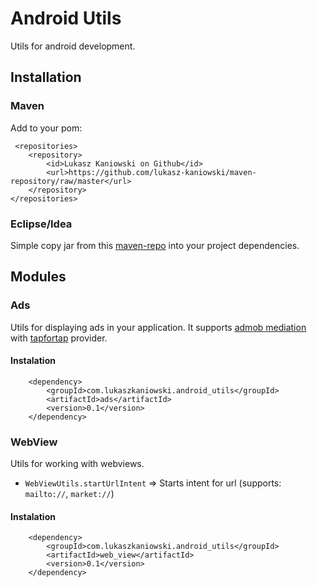 # Android Utils 
Utils for android development. 

## Installation
### Maven
Add to your pom:

	 <repositories>
        <repository>
            <id>Lukasz Kaniowski on Github</id>
            <url>https://github.com/lukasz-kaniowski/maven-repository/raw/master</url>
        </repository>
    </repositories>
### Eclipse/Idea
Simple copy jar from this [maven-repo][1] into your project dependencies.

## Modules
### Ads
Utils for displaying ads in your application. 
It supports [admob mediation][2] with [tapfortap][3] provider.

#### Instalation
        <dependency>
            <groupId>com.lukaszkaniowski.android_utils</groupId>
            <artifactId>ads</artifactId>
            <version>0.1</version>
        </dependency>


### WebView
Utils for working with webviews. 

* `WebViewUtils.startUrlIntent` => Starts intent for url (supports: `mailto://`, `market://`) 

#### Instalation
        <dependency>
            <groupId>com.lukaszkaniowski.android_utils</groupId>
            <artifactId>web_view</artifactId>
            <version>0.1</version>
        </dependency>


        
        
[1]: https://github.com/lukasz-kaniowski/maven-repository/tree/master/com/lukaszkaniowski/android_utils
[2]: https://support.google.com/admob/bin/answer.py?hl=en&answer=2413211
[3]: http://r.tapfortap.com/8zyN9
